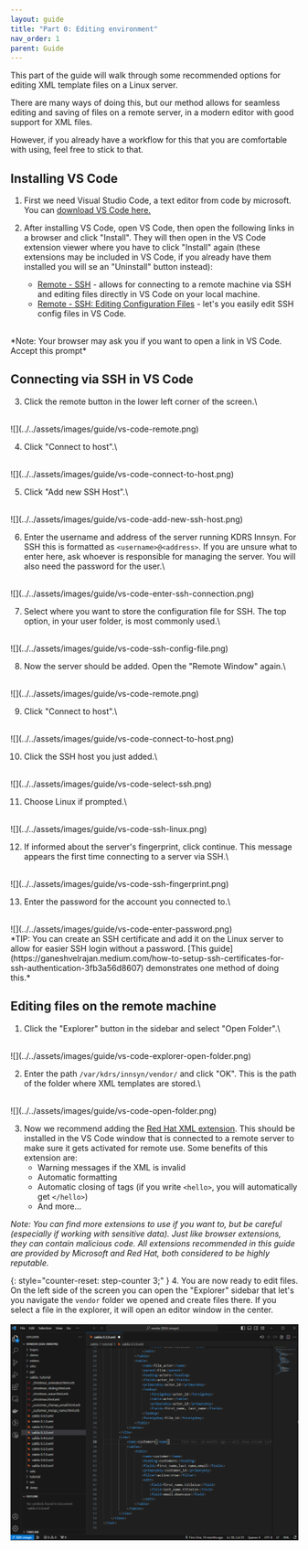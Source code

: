 ```yaml
---
layout: guide
title: "Part 0: Editing environment"
nav_order: 1
parent: Guide
---
```


This part of the guide will walk through some recommended options for editing XML template files on a Linux server.

There are many ways of doing this, but our method allows for seamless editing and saving of files on a remote server, in a modern editor with good support for XML files.

However, if you already have a workflow for this that you are comfortable with using, feel free to stick to that.

## Installing VS Code

1. First we need Visual Studio Code, a text editor from code by microsoft. You can [download VS Code here.](https://code.visualstudio.com/)

2. After installing VS Code, open VS Code, then open the following links in a browser and click "Install". They will then open in the VS Code extension viewer where you have to click "Install" again (these extensions may be included in VS Code, if you already have them installed you will se an "Uninstall" button instead):
    - [Remote - SSH](https://marketplace.visualstudio.com/items?itemName=ms-vscode-remote.remote-ssh) - allows for connecting to a remote machine via SSH and editing files directly in VS Code on your local machine.
    - [Remote - SSH: Editing Configuration Files](https://marketplace.visualstudio.com/items?itemName=ms-vscode-remote.remote-ssh-edit) - let's you easily edit SSH config files in VS Code.
<br>
*Note: Your browser may ask you if you want to open a link in VS Code. Accept this prompt*

## Connecting via SSH in VS Code

3. Click the remote button in the lower left corner of the screen.\
<br>
![](../../assets/images/guide/vs-code-remote.png)


4. Click "Connect to host".\
<br>
![](../../assets/images/guide/vs-code-connect-to-host.png)

5. Click "Add new SSH Host".\
<br>
![](../../assets/images/guide/vs-code-add-new-ssh-host.png)

6. Enter the username and address of the server running KDRS Innsyn. For SSH this is formatted as `<username>@<address>`. If you are unsure what to enter here, ask whoever is responsible for managing the server. You will also need the password for the user.\
<br>
![](../../assets/images/guide/vs-code-enter-ssh-connection.png)

7. Select where you want to store the configuration file for SSH. The top option, in your user folder, is most commonly used.\
<br>
![](../../assets/images/guide/vs-code-ssh-config-file.png)

8. Now the server should be added. Open the "Remote Window" again.\
<br>
![](../../assets/images/guide/vs-code-remote.png)

9. Click "Connect to host".\
<br>
![](../../assets/images/guide/vs-code-connect-to-host.png)

10. Click the SSH host you just added.\
<br>
![](../../assets/images/guide/vs-code-select-ssh.png)

11. Choose Linux if prompted.\
<br>
![](../../assets/images/guide/vs-code-ssh-linux.png)

12. If informed about the server's fingerprint, click continue. This message appears the first time connecting to a server via SSH.\
<br>
![](../../assets/images/guide/vs-code-ssh-fingerprint.png)

13. Enter the password for the account you connected to.\
<br>
![](../../assets/images/guide/vs-code-enter-password.png)
<br>
*TIP: You can create an SSH certificate and add it on the Linux server to allow for easier SSH login without a password. [This guide](https://ganeshvelrajan.medium.com/how-to-setup-ssh-certificates-for-ssh-authentication-3fb3a56d8607) demonstrates one method of doing this.*

## Editing files on the remote machine

1. Click the "Explorer" button in the sidebar and select "Open Folder".\
<br>
![](../../assets/images/guide/vs-code-explorer-open-folder.png)

2. Enter the path `/var/kdrs/innsyn/vendor/` and click "OK". This is the path of the folder where XML templates are stored.\
<br>
![](../../assets/images/guide/vs-code-open-folder.png)

3. Now we recommend adding the [Red Hat XML extension](https://marketplace.visualstudio.com/items?itemName=redhat.vscode-xml). This should be installed in the VS Code window that is connected to a remote server to make sure it gets activated for remote use. Some benefits of this extension are:
    - Warning messages if the XML is invalid
    - Automatic formatting
    - Automatic closing of tags (if you write `<hello>`, you will automatically get `</hello>`)
    - And more...     

*Note: You can find more extensions to use if you want to, but be careful (especially if working with sensitive data). Just like browser extensions, they can contain malicious code. All extensions recommended in this guide are provided by Microsoft and Red Hat, both considered to be highly reputable.*

{: style="counter-reset: step-counter 3;" }
4. You are now ready to edit files. On the left side of the screen you can open the "Explorer" sidebar that let's you navigate the `vendor` folder we opened and create files there. If you select a file in the explorer, it will open an editor window in the center.\
<br>
![](../../assets/images/guide/vs-code-finished-editor.png)
